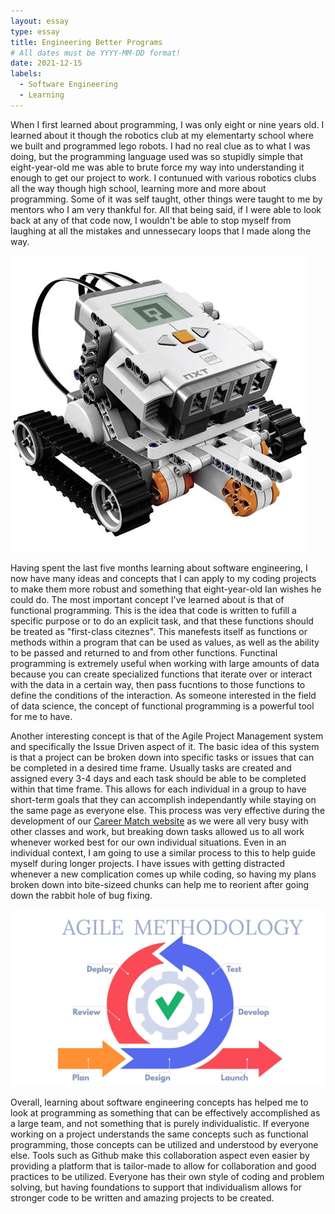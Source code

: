 ```yaml
---
layout: essay
type: essay
title: Engineering Better Programs
# All dates must be YYYY-MM-DD format!
date: 2021-12-15
labels:
  - Software Engineering
  - Learning
---
```


  When I first learned about programming, I was only eight or nine years old. I learned about it though the robotics club at my elementarty school where we built and programmed lego robots. I had no real clue as to what I was doing, but the programming language used was so stupidly simple that eight-year-old me was able to brute force my way into understanding it enough to get our project to work. I contunued with various robotics clubs all the way though high school, learning more and more about programming. Some of it was self taught, other things were taught to me by mentors who I am very thankful for. All that being said, if I were able to look back at any of that code now, I wouldn't be able to stop myself from laughing at all the mistakes and unnessecary loops that I made along the way.
  
  <img class="ui image" src="../images/mindstorm.jpg" alt="Lego Mindstorm Robot">
  
  Having spent the last five months learning about software engineering, I now have many ideas and concepts that I can apply to my coding projects to make them more robust and something that eight-year-old Ian wishes he could do. The most important concept I've learned about is that of functional programming. This is the idea that code is written to fufill a specific purpose or to do an explicit task, and that these functions should be treated as "first-class citeznes". This manefests itself as functions or methods within a program that can be used as values, as well as the ability to be passed and returned to and from other functions. Functinal programming is extremely useful when working with large amounts of data because you can create specialized functions that iterate over or interact with the data in a certain way, then pass fucntions to those functions to define the conditions of the interaction. As someone interested in the field of data science, the concept of functional programming is a powerful tool for me to have. 
  
  Another interesting concept is that of the Agile Project Management system and specifically the Issue Driven aspect of it. The basic idea of this system is that a project can be broken down into specific tasks or issues that can be completed in a desired time frame. Usually tasks are created and assigned every 3-4 days and each task should be able to be completed within that time frame. This allows for each individual in a group to have short-term goals that they can accomplish independantly while staying on the same page as everyone else. This process was very effective during the development of our [Career Match website](https://career-match.connectiveunconscious.com) as we were all very busy with other classes and work, but breaking down tasks allowed us to all work whenever worked best for our own individual situations. Even in an individual context, I am going to use a similar process to this to help guide myself during longer projects. I have issues with getting distracted whenever a new complication comes up while coding, so having my plans broken down into bite-sizeed chunks can help me to reorient after going down the rabbit hole of bug fixing.
  
  <img class="ui image" src="../images/Agile.jpg" alt="Agile Project Management Image">
  
  Overall, learning about software engineering concepts has helped me to look at programming as something that can be effectively accomplished as a large team, and not something that is purely individualistic. If everyone working on a project understands the same concepts such as functional programming, those concepts can be utilized and understood by everyone else. Tools such as Github make this collaboration aspect even easier by providing a platform that is tailor-made to allow for collaboration and good practices to be utilized. Everyone has their own style of coding and problem solving, but having foundations to support that individualism allows for stronger code to be written and amazing projects to be created.
